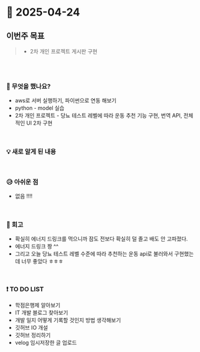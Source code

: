 # 📅 2025-04-24

## 이번주 목표
>- 2차 개인 프로젝트 게시판 구현

<br><br>

### 👀 무엇을 했나요?
- aws로 서버 실행하기, 파이썬으로 연동 해보기
- python - model 실습
- 2차 개인 프로젝트 - 당뇨 테스트 레벨에 따라 운동 추천 기능 구현, 번역 API, 전체적인 UI 2차 구현 
<br>

### 💡 새로 알게 된 내용

<br>

### 😥 아쉬운 점
- 없음 !!!! 

<br>

### 💬 회고
- 확실히 에너지 드링크를 먹으니까 잠도 전보다 확실히 덜 졸고 배도 안 고파졌다.
- 에너지 드링크 짱 ^^
- 그리고 오늘 당뇨 테스트 레벨 수준에 따라 추천하는 운동 api로 불러와서 구현했는데 너무 좋았다 ㅎㅎㅎ
<br>

### ❗ TO DO LIST
- 학점은행제 알아보기
- IT 개발 블로그 찾아보기
- 개발 일지 어떻게 기록할 것인지 방법 생각해보기
- 깃허브 IO 개설
- 깃허브 정리하기
- velog 임시저장한 글 업로드
